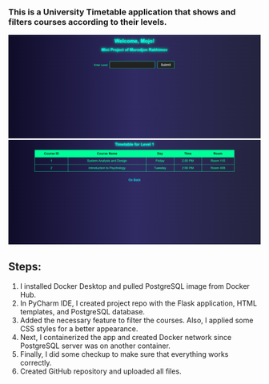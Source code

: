 ### This is a University Timetable application that shows and filters courses according to their levels.

![example1](https://github.com/FenderBlackStrat/mini-project/blob/main/example%20(1).png)
![example2](https://github.com/FenderBlackStrat/mini-project/blob/main/example%20(2).png)

## Steps:

1. I installed Docker Desktop and pulled PostgreSQL image from Docker Hub.
2. In PyCharm IDE, I created project repo with the Flask application, HTML templates, and PostgreSQL database.
3. Added the necessary feature to filter the courses. Also, I applied some CSS styles for a better appearance.
4. Next, I containerized the app and created Docker network since PostgreSQL server was on another container.
5. Finally, I did some checkup to make sure that everything works correctly.
6. Created GitHub repository and uploaded all files.
